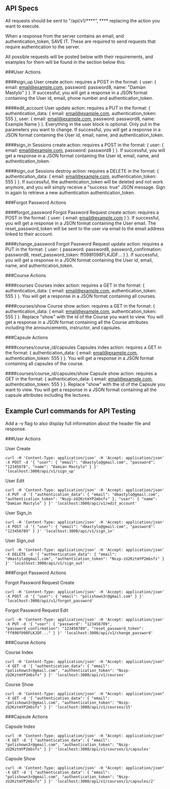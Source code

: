 API Specs
---------
All requests should be sent to "/api/v1/****", **** replacing the action you want to execute.

When a response from the server contains an email, and authentication_token, SAVE IT. These are required
to send requests that require authentication to the server.

All possible requests will be posted below with their requirements, and examples for them will be found in the section below this:

###User Actions

####sign_up
User create action: requires a POST in the format: { user: { email: email@example.com, password: password8, name: "Damian Mastylo" } }. If successful, you will get a response in a JSON format containing the User id, email, phone number and authentication_token.

####edit_account
User update action: requires a PUT in the format: { authentication_data: { email: email@example.com, authentication_token: 555 }, user: { email: email@example.com, password: password8, name: Example Name } }. Everything in the user block is optional. Only put in the parameters you want to change. If successful, you will get a response in a JSON format containing the User id, email, name, and authentication_token.

####sign_in
Sessions create action: requires a POST in the format: { user: { email: email@example.com, password: password8 } }. If successful, you will get a response in a JSON format containing the User id, email, name, and authentication_token.

####sign_out
Sessions destroy action: requires a DELETE in the format: { authentication_data: { email: email@example.com, authentication_token: 555 } }. If successful, the authentication_token will be deleted and not work anymore, and you will simply receive a "success: true" JSON message. Sign in again to retrieve a new authentication authentication_token.

###Forgot Password Actions

####forgot_password
Forgot Password Request create action: requires a POST in the format: { user: { email: email@example.com } }. If successful, you will get a response in a JSON format containing the User email. The reset_password_token will be sent to the user via email to the email address linked to their account.

####change_password
Forgot Password Request update action: requires a PUT in the format: { user: { password: password8, password_confirmation: password8, reset_password_token: ff098f098FLKJDF... } }. If successful, you will get a response in a JSON format containing the User id, email, name, and authentication_token.

###Course Actions

####courses
Courses index action: requires a GET in the format: { authentication_data: { email: email@example.com, authentication_token: 555 } }. You will get a response in a JSON format containing all courses.

####courses/show
Course show action: requires a GET in the format: { authentication_data: { email: email@example.com, authentication_token: 555 } }. Replace "show" with the id of the Course you want to view. You will get a response in a JSON format containing all the Course attributes including the announcements, instructor, and capsules.

###Capsule Actions

####courses/course_id/capsules
Capsules index action: requires a GET in the format: { authentication_data: { email: email@example.com, authentication_token: 555 } }. You will get a response in a JSON format containing all capsules of the course.

####courses/course_id/capsules/show
Capsule show action: requires a GET in the format: { authentication_data: { email: email@example.com, authentication_token: 555 } }. Replace "show" with the id of the Capsule you want to view. You will get a response in a JSON format containing all the capsule attributes including the lectures.

Example Curl commands for API Testing
--------------------------------------

Add a -v flag to also display full information about the header file and response.

###User Actions

User Create
````
curl -H 'Content-Type: application/json' -H 'Accept: application/json' -X POST -d '{ "user": { "email": "dmastylo@gmail.com", "password": "12345678", "name": "Damian Mastylo" } }' 'localhost:3000/api/v1/sign_up'
````

User Edit
````
curl -H 'Content-Type: application/json' -H 'Accept: application/json' -X PUT -d '{ "authentication_data": { "email": "dmastylo@gmail.com", "authentication_token": "Nszp-zU2KztmYP2mbsfs" }, "user": { "name": "Damian Mastylo" } }' 'localhost:3000/api/v1/edit_account'
````

User Sign_in
````
curl -H 'Content-Type: application/json' -H 'Accept: application/json' -X POST -d '{ "user": { "email": "dmastylo@gmail.com", "password": "123456789" } }' 'localhost:3000/api/v1/sign_in'
````

User Sign_out
````
curl -H 'Content-Type: application/json' -H 'Accept: application/json' -X DELETE -d '{ "authentication_data": { "email": "dmastylo@gmail.com", "authentication_token": "Nszp-zU2KztmYP2mbsfs" } }' 'localhost:3000/api/v1/sign_out'
````

###Forgot Password Actions

Forgot Password Request Create
````
curl -H 'Content-Type: application/json' -H 'Accept: application/json' -X POST -d '{ "user": { "email": "polishown3r@gmail.com" } }' 'localhost:3000/api/v1/forgot_password'
````

Forgot Password Request Edit
````
curl -H 'Content-Type: application/json' -H 'Accept: application/json' -X PUT -d '{ "user": { "password": "123456789", "password_confirmation": "123456789", "reset_password_token": "ff098f098FLKJDF..." } }' 'localhost:3000/api/v1/change_password'
````

###Course Actions

Course Index
````
curl -H 'Content-Type: application/json' -H "Accept: application/json" -X GET -d '{ "authentication_data": { "email": "polishown3r@gmail.com", "authentication_token": "Nszp-zU2KztmYP2mbsfs" } }' 'localhost:3000/api/v1/courses'
````

Course Show
````
curl -H 'Content-Type: application/json' -H "Accept: application/json" -X GET -d '{ "authentication_data": { "email": "polishown3r@gmail.com", "authentication_token": "Nszp-zU2KztmYP2mbsfs" } }' 'localhost:3000/api/v1/courses/15'
````

###Capsule Actions

Capsule Index
````
curl -H 'Content-Type: application/json' -H "Accept: application/json" -X GET -d '{ "authentication_data": { "email": "polishown3r@gmail.com", "authentication_token": "Nszp-zU2KztmYP2mbsfs" } }' 'localhost:3000/api/v1/courses/1/capsules'
````

Capsule Show
````
curl -H 'Content-Type: application/json' -H "Accept: application/json" -X GET -d '{ "authentication_data": { "email": "polishown3r@gmail.com", "authentication_token": "Nszp-zU2KztmYP2mbsfs" } }' 'localhost:3000/api/v1/courses/1/capsules/2'
````
